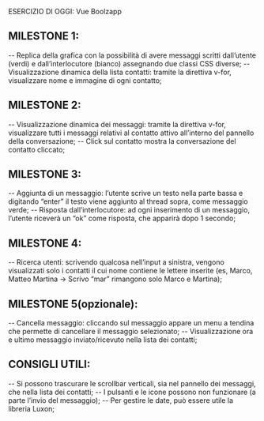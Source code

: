 ESERCIZIO DI OGGI: Vue Boolzapp

## MILESTONE 1:
-- Replica della grafica con la possibilità di avere messaggi scritti dall’utente (verdi) e dall’interlocutore (bianco) assegnando due classi CSS diverse;
-- Visualizzazione dinamica della lista contatti: tramite la direttiva v-for, visualizzare nome e immagine di ogni contatto;

## MILESTONE 2:
-- Visualizzazione dinamica dei messaggi: tramite la direttiva v-for, visualizzare tutti i messaggi relativi al contatto attivo all’interno del pannello della conversazione;
-- Click sul contatto mostra la conversazione del contatto cliccato;


## MILESTONE 3:
-- Aggiunta di un messaggio: l’utente scrive un testo nella parte bassa e digitando “enter” il testo viene aggiunto al thread sopra, come messaggio verde;
-- Risposta dall’interlocutore: ad ogni inserimento di un messaggio, l’utente riceverà un “ok” come risposta, che apparirà dopo 1 secondo;

## MILESTONE 4:
-- Ricerca utenti: scrivendo qualcosa nell’input a sinistra, vengono visualizzati solo i contatti il cui nome contiene le lettere inserite (es, Marco, Matteo Martina -> Scrivo “mar” rimangono solo Marco e Martina);

## MILESTONE 5(opzionale):
-- Cancella messaggio: cliccando sul messaggio appare un menu a tendina che permette di cancellare il messaggio selezionato;
-- Visualizzazione ora e ultimo messaggio inviato/ricevuto nella lista dei contatti;

## CONSIGLI UTILI:
-- Si possono trascurare le scrollbar verticali, sia nel pannello dei messaggi, che nella lista dei contatti;
-- I pulsanti e le icone possono non funzionare (a parte l’invio del messaggio);
-- Per gestire le date, può essere utile la libreria Luxon;



